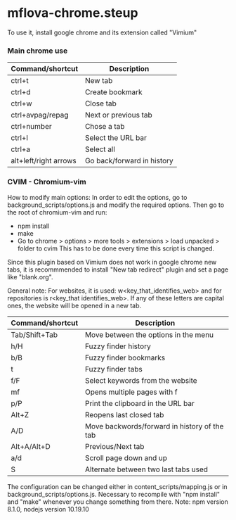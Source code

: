 # mflova-chrome.steup
To use it, install google chrome and its extension called "Vimium"

### Main chrome use
|Command/shortcut| Description|
|----------------|------------|
|ctrl+t|New tab|
|ctrl+d|Create bookmark|
|ctrl+w|Close tab|
|ctrl+avpag/repag|Next or previous tab|
|ctrl+number|Chose a tab|
|ctrl+l|Select the URL bar|
|ctrl+a|Select all|
|alt+left/right arrows|Go back/forward in history|


### CVIM - Chromium-vim
How to modify main options:
In order to edit the options, go to background_scripts/options.js and modify the required options. Then go to the root of chromium-vim and run:
 - npm install
 - make
 - Go to chrome > options > more tools > extensions > load unpacked > folder to cvim
This has to be done every time this script is changed. 

Since this plugin based on Vimium does not work in google chrome new tabs, it is recommmended to install "New tab redirect" plugin and set a page like "blank.org".

General note: For websites, it is used: w<key_that_identifies_web> and for repositories is r<key_that identifies_web>. If any of these letters are capital ones, the website will be opened in a new tab.

|Command/shortcut| Description|
|----------------|------------|
| Tab/Shift+Tab | Move between the options in the menu|
| h/H | Fuzzy finder history |
| b/B | Fuzzy finder bookmarks |
| t | Fuzzy finder tabs|
|f/F|Select keywords from the website|
|mf|Opens multiple pages with f|
|p/P| Print the clipboard in the URL bar|
|Alt+Z|Reopens last closed tab|
|A/D| Move backwords/forward in history of the tab|
|Alt+A/Alt+D| Previous/Next tab|
|a/d| Scroll page down and up|
|S| Alternate between two last tabs used|

The configuration can be changed either in content_scripts/mapping.js or in background_scripts/options.js. Necessary to recompile with "npm install" and "make" whenever you change something from there.
Note: npm version 8.1.0, nodejs version 10.19.10
